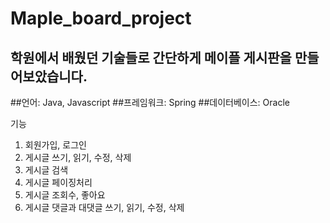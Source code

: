 # Maple_board_project
## 학원에서 배웠던 기술들로 간단하게 메이플 게시판을 만들어보았습니다.

##언어: Java, Javascript
##프레임워크: Spring
##데이터베이스: Oracle

기능
1. 회원가입, 로그인
2. 게시글 쓰기, 읽기, 수정, 삭제
3. 게시글 검색
4. 게시글 페이징처리
5. 게시글 조회수, 좋아요
6. 게시글 댓글과 대댓글 쓰기, 읽기, 수정, 삭제
